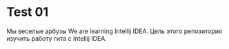 # Test 01
Мы веселые арбузы
We are learning Intellij IDEA.
Цель этого репозитория изучить работу гита с Intellij IDEA.

